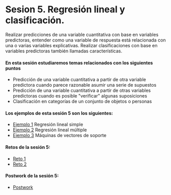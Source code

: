 # Sesion 5. Regresión lineal y clasificación.

Realizar predicciones de una variable cuantitativa con base en variables predictoras, entender como una variable de respuesta está relacionada con una o varias variables explicativas. Realizar clasificaciones con base en variables predictoras también llamadas características.

#### En esta sesión estudiaremos temas relacionados con los siguientes puntos

- Predicción de una variable cuantitativa a partir de otra variable predictora cuando parece razonable asumir una serie de supuestos
- Predicción de una variable cuantitativa a partir de otras variables predictoras cuando es posible "verificar" algunas suposiciones
- Clasificación en categorías de un conjunto de objetos o personas

#### Los ejemplos de esta sesión 5 son los siguientes:

- [Ejemplo 1](https://github.com/jennerfr/Sesion_5/tree/main/Ejemplo_01) Regresión lineal simple
- [Ejemplo 2](https://github.com/jennerfr/Sesion_5/tree/main/Ejemplo_02) Regresión lineal múltiple
- [Ejemplo 3](https://github.com/jennerfr/Sesion_5/tree/main/Ejemplo_03) Máquinas de vectores de soporte

#### Retos de la sesión 5:

- [Reto 1](https://github.com/jennerfr/Sesion_5/tree/main/Reto_01)
- [Reto 2](https://github.com/jennerfr/Sesion_5/tree/main/Reto_02)

#### Postwork de la sesión 5:

- [Postwork]()

